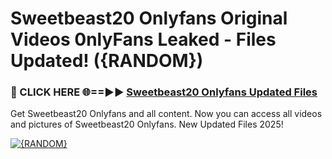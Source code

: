 # Sweetbeast20 Onlyfans Original Videos 0nlyFans Leaked - Files Updated! ({RANDOM})

<h3>🔴 CLICK HERE 🌐==►► <a href="https://betterlinks.top/A2PfLJ" rel="nofollow">Sweetbeast20 Onlyfans Updated Files</a></h3>

Get Sweetbeast20 Onlyfans and all content. Now you can access all videos and pictures of Sweetbeast20 Onlyfans. New Updated Files 2025!

[![{RANDOM}](https://i.imgur.com/ppqm5kG.gif)](https://betterlinks.top/A2PfLJ)